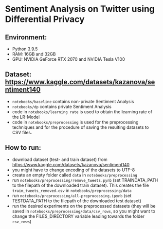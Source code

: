 # Sentiment Analysis on Twitter using Differential Privacy
 
## Environment:

- Python 3.9.5
- RAM: 16GB and 32GB
- GPU: NVIDIA GeForce RTX 2070 and NVIDIA Tesla V100
 
## Dataset: https://www.kaggle.com/datasets/kazanova/sentiment140 

- ```notebooks/baseline``` contains non-private Sentiment Analysis
- ```notebooks/dp``` contains private Sentiment Analysis
- code in ```notebooks/learning rate``` is used to obtain the learning rate of the LR-Model
- code in ```notebooks/preprocessing``` is used for the preprocessing techniques and for the procedure of saving the resulting datasets to CSV files.


## How to run:

- download dataset (test- and train dataset) from https://www.kaggle.com/datasets/kazanova/sentiment140
- you might have to change encoding of the datasets to UTF-8 
- create an empty folder called ```data``` in ```notebooks/preprocessing```
- run ```notebooks/preprocessing/remove_tweets.pynb``` (set TRAINDATA_PATH to the filepath of the downloaded train dataset). This creates the file ```train_tweets_removed.csv``` in ```notebooks/preprocessing/data```
- run ```notebooks/preprocessing/all-preprocessing.ipynb``` (set TESTDATA_PATH to the filepath of the downloaded test dataset)
- run the desired experiments on the preprocessed datasets (they will be saved in ```notebooks/preprocessing/data/csv_rows```, so you might want to change the FILES_DIRECTORY variable leading towards the folder ```csv_rows```)

